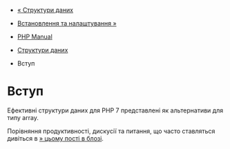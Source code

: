 - [« Структури даних](book.ds.md)
- [Встановлення та налаштування »](ds.setup.md)

- [PHP Manual](index.md)
- [Структури даних](book.ds.md)
-   Вступ

# Вступ

Ефективні структури даних для PHP 7 представлені як альтернативи
для типу array.

Порівняння продуктивності, дискусії та питання, що часто ставляться
дивіться в [» цьому пості в блозі](https://medium.com/p/9dda7af674cd).
